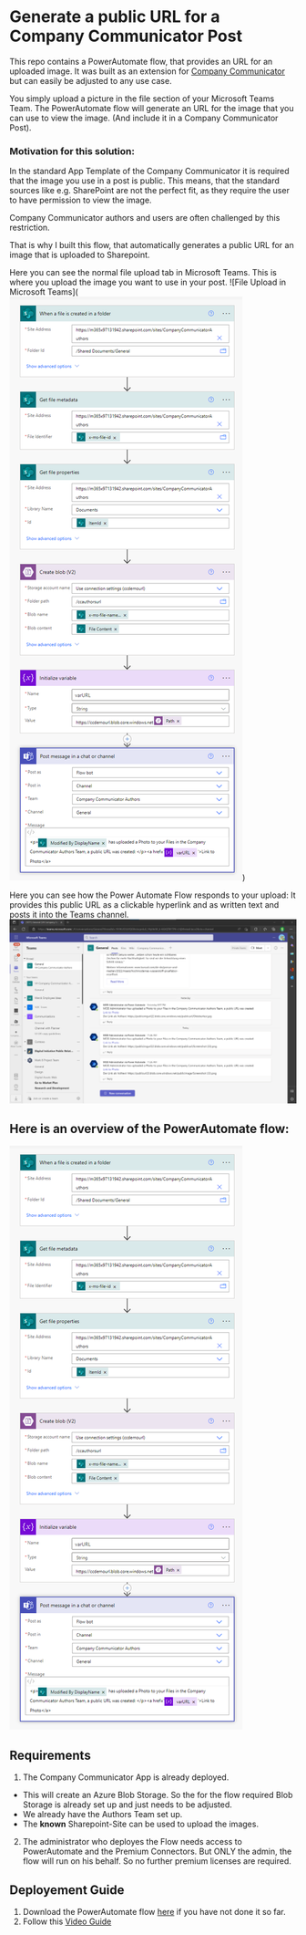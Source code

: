 # Generate a public URL for a Company Communicator Post
This repo contains a PowerAutomate flow, that provides an URL for an uploaded image.
It was built as an extension for [Company Communicator](https://github.com/OfficeDev/microsoft-teams-apps-company-communicator) but can easily be adjusted to any use case.

You simply upload a picture in the file section of your Microsoft Teams Team.
The PowerAutomate flow will generate an URL for the image that you can use to view the image.
(And include it in a Company Communicator Post).

### Motivation for this solution:
In the standard App Template of the Company Communicator it is required that the image you use in a post is public.
This means, that the standard sources like e.g. SharePoint are not the perfect fit, as they require the user to have permission to view the image.

Company Communicator authors and users are often challenged by this restriction.

That is why I built this flow, that automatically generates a public URL for an image that is uploaded to Sharepoint.

Here you can see the normal file upload tab in Microsoft Teams. This is where you upload the image you want to use in your post.
![File Upload in Microsoft Teams](![Flow Overview](https://github.com/MSFT-srothhaupt/CreateImageURLforCC/blob/main/Deployment_Photos/FlowOverview.png))

Here you can see how the Power Automate Flow responds to your upload: It provides this public URL as a clickable hyperlink and as written text and posts it into the Teams channel.
![Flow answers in your Teams Channel](https://github.com/MSFT-srothhaupt/CreateImageURLforCC/blob/main/Deployment_Photos/Post%20with%20public%20URL%20in%20Teams%20Channel.png)

## Here is an overview of the PowerAutomate flow:

![Flow Overview](https://github.com/MSFT-srothhaupt/CreateImageURLforCC/blob/main/Deployment_Photos/FlowOverview.png)

## Requirements

1. The Company Communicator App is already deployed.
- This will create an Azure Blob Storage. So the for the flow required Blob Storage is already set up and just needs to be adjusted.
- We already have the Authors Team set up. 
- The **known** Sharepoint-Site can be used to upload the images.
	
2. The administrator who deployes the Flow needs access to PowerAutomate and the Premium Connectors. 
But ONLY the admin, the flow will run on his behalf. So no further premium licenses are required.

## Deployement Guide

1. Download the PowerAutomate flow [here](https://github.com/MSFT-srothhaupt/CreateImageURLforCC/raw/main/CreateaURLforuploadedimages._20220707142958.zip) if you have not done it so far.
2. Follow this [Video Guide](https://sway.office.com/2LuEFfKSBU9yIWiw?ref=Link)


